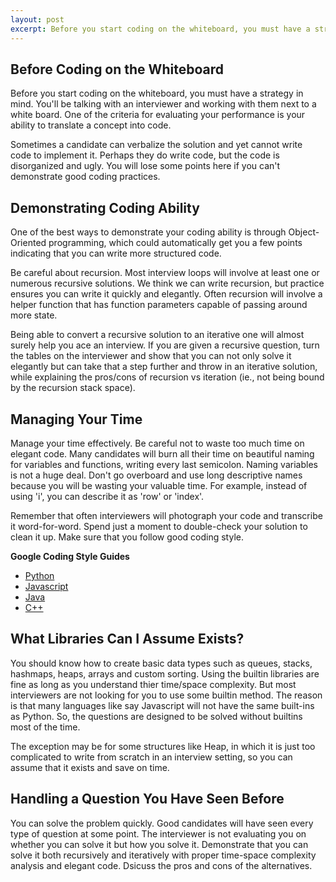 ```yaml
---
layout: post
excerpt: Before you start coding on the whiteboard, you must have a strategy in mind. You'll be talking with an interviewer and working with them next to a white board. One of the criteria for evaluating your performance is your ability to translate a concept into code.
---
```


## Before Coding on the Whiteboard

Before you start coding on the whiteboard, you must have a strategy in mind. You'll be talking with an interviewer and working with them next to a white board. One of the criteria for evaluating your performance is your ability to translate a concept into code.

Sometimes a candidate can verbalize the solution and yet cannot write code to implement it. Perhaps they do write code, but the code is disorganized and ugly. You will lose some points here if you can't demonstrate good coding practices.

## Demonstrating Coding Ability

One of the best ways to demonstrate your coding ability is through Object-Oriented programming, which could automatically get you a few points indicating that you can write more structured code.

Be careful about recursion. Most interview loops will involve at least one or numerous recursive solutions. We think we can write recursion, but practice ensures you can write it quickly and elegantly. Often recursion will involve a helper function that has function parameters capable of passing around more state.

Being able to convert a recursive solution to an iterative one will almost surely help you ace an interview. If you are given a recursive question, turn the tables on the interviewer and show that you can not only solve it elegantly but can take that a step further and throw in an iterative solution, while explaining the pros/cons of recursion vs iteration (ie., not being bound by the recursion stack space).

## Managing Your Time

Manage your time effectively. Be careful not to waste too much time on elegant code. Many candidates will burn all their time on beautiful naming for variables and functions, writing every last semicolon. Naming variables is not a huge deal. Don't go overboard and use long descriptive names because you will be wasting your valuable time. For example, instead of using 'i', you can describe it as 'row' or 'index'.

Remember that often interviewers will photograph your code and transcribe it word-for-word. Spend just a moment to double-check your solution to clean it up. Make sure that you follow good coding style.

**Google Coding Style Guides**

- [Python](https://google.github.io/styleguide/pyguide.html) 
- [Javascript](https://google.github.io/styleguide/jsguide.html)
- [Java](https://google.github.io/styleguide/javaguide.html)
- [C++](https://google.github.io/styleguide/cppguide.html)

## What Libraries Can I Assume Exists?

You should know how to create basic data types such as queues, stacks, hashmaps, heaps, arrays and custom sorting. Using the builtin libraries are fine as long as you understand thier time/space complexity. But most interviewers are not looking for you to use some builtin method. The reason is that many languages like say Javascript will not have the same built-ins as Python. So, the questions are designed to be solved without builtins most of the time. 

The exception may be for some structures like Heap, in which it is just too complicated to write from scratch in an interview setting, so you can assume that it exists and save on time.

## Handling a Question You Have Seen Before

You can solve the problem quickly. Good candidates will have seen every type of question at some point. The interviewer is not evaluating you on whether you can solve it but how you solve it. Demonstrate that you can solve it both recursively and iteratively with proper time-space complexity analysis and elegant code. Dsicuss the pros and cons of the alternatives.

